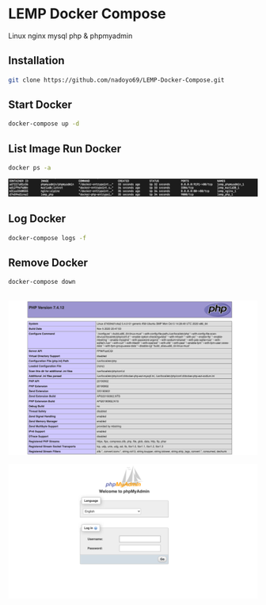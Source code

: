 # LEMP Docker Compose

Linux nginx mysql php & phpmyadmin

## Installation


```bash
git clone https://github.com/nadoyo69/LEMP-Docker-Compose.git
```

## Start Docker

```bash
docker-compose up -d
```

## List Image Run Docker

```bash
docker ps -a
```

![alt text](https://github.com/halise69/LEMP-Docker-Compose/blob/main/DOCS/2.png?raw=true)

## Log Docker

```bash
docker-compose logs -f
```

## Remove Docker

```bash
docker-compose down
```
##
![alt text](https://github.com/halise69/LEMP-Docker-Compose/blob/main/DOCS/1.png?raw=true)


![alt text](https://github.com/halise69/LEMP-Docker-Compose/blob/main/DOCS/3.png?raw=true)
